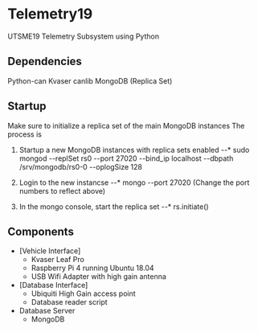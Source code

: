 # Telemetry19

UTSME19 Telemetry Subsystem using Python

## Dependencies
Python-can
Kvaser canlib
MongoDB (Replica Set)

## Startup
Make sure to initialize a replica set of the main MongoDB instances
The process is 

1. Startup a new MongoDB instances with replica sets enabled
--* sudo mongod --replSet rs0 --port 27020 --bind_ip localhost --dbpath /srv/mongodb/rs0-0  --oplogSize 128

2. Login to the new instancse
--* mongo --port 27020 (Change the port numbers to reflect above)

3. In the mongo console, start the replica set
--* rs.initiate()

## Components

* [Vehicle Interface]
  * Kvaser Leaf Pro
  * Raspberry Pi 4 running Ubuntu 18.04
  * USB Wifi Adapter with high gain antenna
* [Database Interface]
  * Ubiquiti High Gain access point
  * Database reader script
* Database Server
  * MongoDB
